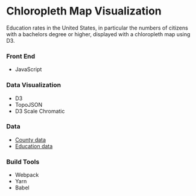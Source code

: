 # Chloropleth Map Visualization

Education rates in the United States, in particular the numbers of citizens with a bachelors degree or higher, displayed with a chloropleth map using D3.

### Front End

* JavaScript

### Data Visualization

* D3
* TopoJSON
* D3 Scale Chromatic

### Data

* [County data](https://raw.githubusercontent.com/no-stack-dub-sack/testable-projects-fcc/master/src/data/choropleth_map/counties.json)
* [Education data](https://raw.githubusercontent.com/no-stack-dub-sack/testable-projects-fcc/master/src/data/choropleth_map/for_user_education.json) 

### Build Tools

* Webpack
* Yarn
* Babel